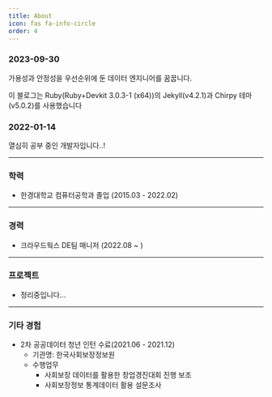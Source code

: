 ```yaml
---
title: About
icon: fas fa-info-circle
order: 4
---
```


### 2023-09-30
가용성과 안정성을 우선순위에 둔 데이터 엔지니어를 꿈꿉니다.

이 블로그는 Ruby(Ruby+Devkit 3.0.3-1 (x64))의 Jekyll(v4.2.1)과 Chirpy 테마(v5.0.2)를 사용했습니다

### 2022-01-14
열심히 공부 중인 개발자입니다..!

---
### 학력
- 한경대학교 컴퓨터공학과 졸업 (2015.03 - 2022.02)

---
### 경력
- 크라우드웍스 DE팀 매니저 (2022.08 ~ )

---
### 프로젝트
- 정리중입니다...

---
### 기타 경험
- 2차 공공데이터 청년 인턴 수료(2021.06 - 2021.12)
  - 기관명: 한국사회보장정보원
  - 수행업무
    - 사회보장 데이터를 활용한 창업경진대회 진행 보조
    - 사회보장정보 통계데이터 활용 설문조사

<!-- > **Note**: Add Markdown syntax content to file `_tabs/about.md` and it will show up on this page. -->
